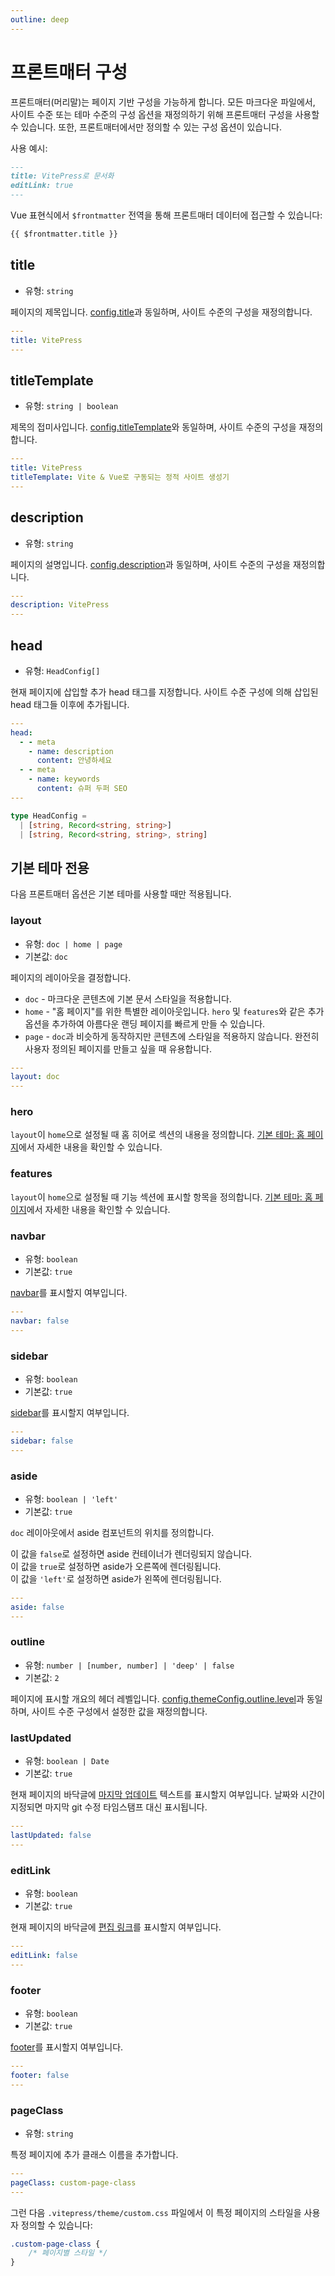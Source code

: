 ```yaml
---
outline: deep
---
```


# 프론트매터 구성

프론트매터(머리말)는 페이지 기반 구성을 가능하게 합니다. 모든 마크다운 파일에서, 사이트 수준 또는 테마 수준의 구성 옵션을 재정의하기 위해 프론트매터 구성을 사용할 수 있습니다. 또한, 프론트매터에서만 정의할 수 있는 구성 옵션이 있습니다.

사용 예시:

```md
---
title: VitePress로 문서화
editLink: true
---
```

Vue 표현식에서 `$frontmatter` 전역을 통해 프론트매터 데이터에 접근할 수 있습니다:

```md
{{ $frontmatter.title }}
```

## title

- 유형: `string`

페이지의 제목입니다. [config.title](./site-config#title)과 동일하며, 사이트 수준의 구성을 재정의합니다.

```yaml
---
title: VitePress
---
```

## titleTemplate

- 유형: `string | boolean`

제목의 접미사입니다. [config.titleTemplate](./site-config#titletemplate)와 동일하며, 사이트 수준의 구성을 재정의합니다.

```yaml
---
title: VitePress
titleTemplate: Vite & Vue로 구동되는 정적 사이트 생성기
---
```

## description

- 유형: `string`

페이지의 설명입니다. [config.description](./site-config#description)과 동일하며, 사이트 수준의 구성을 재정의합니다.

```yaml
---
description: VitePress
---
```

## head

- 유형: `HeadConfig[]`

현재 페이지에 삽입할 추가 head 태그를 지정합니다. 사이트 수준 구성에 의해 삽입된 head 태그들 이후에 추가됩니다.

```yaml
---
head:
  - - meta
    - name: description
      content: 안녕하세요
  - - meta
    - name: keywords
      content: 슈퍼 두퍼 SEO
---
```

```ts
type HeadConfig =
  | [string, Record<string, string>]
  | [string, Record<string, string>, string]
```

## 기본 테마 전용

다음 프론트매터 옵션은 기본 테마를 사용할 때만 적용됩니다.

### layout

- 유형: `doc | home | page`
- 기본값: `doc`

페이지의 레이아웃을 결정합니다.

- `doc` - 마크다운 콘텐츠에 기본 문서 스타일을 적용합니다.
- `home` - "홈 페이지"를 위한 특별한 레이아웃입니다. `hero` 및 `features`와 같은 추가 옵션을 추가하여 아름다운 랜딩 페이지를 빠르게 만들 수 있습니다.
- `page` - `doc`과 비슷하게 동작하지만 콘텐츠에 스타일을 적용하지 않습니다. 완전히 사용자 정의된 페이지를 만들고 싶을 때 유용합니다.

```yaml
---
layout: doc
---
```

### hero <Badge type="info" text="홈 페이지 전용" />

`layout`이 `home`으로 설정될 때 홈 히어로 섹션의 내용을 정의합니다. [기본 테마: 홈 페이지](./default-theme-home-page)에서 자세한 내용을 확인할 수 있습니다.

### features <Badge type="info" text="홈 페이지 전용" />

`layout`이 `home`으로 설정될 때 기능 섹션에 표시할 항목을 정의합니다. [기본 테마: 홈 페이지](./default-theme-home-page)에서 자세한 내용을 확인할 수 있습니다.

### navbar

- 유형: `boolean`
- 기본값: `true`

[navbar](./default-theme-nav)를 표시할지 여부입니다.

```yaml
---
navbar: false
---
```

### sidebar

- 유형: `boolean`
- 기본값: `true`

[sidebar](./default-theme-sidebar)를 표시할지 여부입니다.

```yaml
---
sidebar: false
---
```

### aside

- 유형: `boolean | 'left'`
- 기본값: `true`

`doc` 레이아웃에서 aside 컴포넌트의 위치를 정의합니다.

이 값을 `false`로 설정하면 aside 컨테이너가 렌더링되지 않습니다.\
이 값을 `true`로 설정하면 aside가 오른쪽에 렌더링됩니다.\
이 값을 `'left'`로 설정하면 aside가 왼쪽에 렌더링됩니다.

```yaml
---
aside: false
---
```

### outline

- 유형: `number | [number, number] | 'deep' | false`
- 기본값: `2`

페이지에 표시할 개요의 헤더 레벨입니다. [config.themeConfig.outline.level](./default-theme-config#outline)과 동일하며, 사이트 수준 구성에서 설정한 값을 재정의합니다.

### lastUpdated

- 유형: `boolean | Date`
- 기본값: `true`

현재 페이지의 바닥글에 [마지막 업데이트](./default-theme-last-updated) 텍스트를 표시할지 여부입니다. 날짜와 시간이 지정되면 마지막 git 수정 타임스탬프 대신 표시됩니다.

```yaml
---
lastUpdated: false
---
```

### editLink

- 유형: `boolean`
- 기본값: `true`

현재 페이지의 바닥글에 [편집 링크](./default-theme-edit-link)를 표시할지 여부입니다.

```yaml
---
editLink: false
---
```

### footer

- 유형: `boolean`
- 기본값: `true`

[footer](./default-theme-footer)를 표시할지 여부입니다.

```yaml
---
footer: false
---
```

### pageClass

- 유형: `string`

특정 페이지에 추가 클래스 이름을 추가합니다.

```yaml
---
pageClass: custom-page-class
---
```

그런 다음 `.vitepress/theme/custom.css` 파일에서 이 특정 페이지의 스타일을 사용자 정의할 수 있습니다:

```css
.custom-page-class {
    /* 페이지별 스타일 */
}
```
